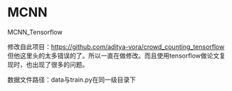 # MCNN
MCNN_Tensorflow

修改自此项目：https://github.com/aditya-vora/crowd_counting_tensorflow
但他这里头的太多错误的了。所以一直在做修改。而且使用tensorflow做论文复现时，也出现了很多的问题。

数据文件路径：data与train.py在同一级目录下
